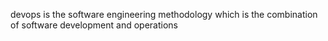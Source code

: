devops is the software engineering methodology which is the combination of software development and operations 
<!---
HIBAMAHIN/HIBAMAHIN is a ✨ special ✨ repository because its `README.md` (this file) appears on your GitHub profile.
You can click the Preview link to take a look at your changes.
--->
